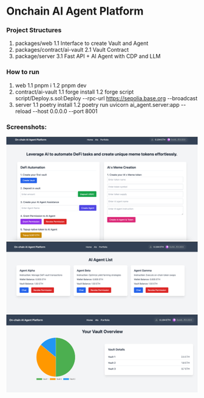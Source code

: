 # Onchain AI Agent Platform

### Project Structures
1. packages/web
1.1 Interface to create Vault and Agent
2. packages/contract/ai-vault
2.1 Vault Contract
3. package/server
3.1 Fast API + AI Agent with CDP and LLM


### How to run
1. web
1.1 pnpm i
1.2 pnpm dev
2. contract/ai-vault
1.1 forge install
1.2 forge script script/Deploy.s.sol:Deploy --rpc-url https://sepolia.base.org --broadcast
3. server
1.1 poetry install
1.2 poetry run uvicorn ai_agent.server:app --reload --host 0.0.0.0 --port 8001

### Screenshots:
![SS1](/3.png "ss1")
![SS2](/1.png "ss2")
![SS3](/2.png "ss3")